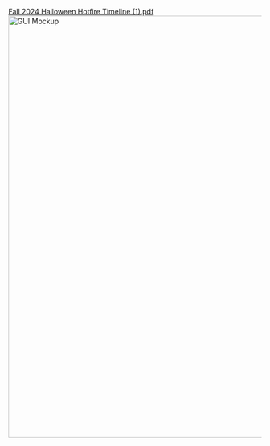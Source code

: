 [Fall 2024 Halloween Hotfire Timeline (1).pdf](https://github.com/user-attachments/files/17286110/Fall.2024.Halloween.Hotfire.Timeline.1.pdf)
<img width="840" alt="GUI Mockup" src="https://github.com/user-attachments/assets/bac0acb7-d0b9-44ff-8a36-e7fe84eabff4">

